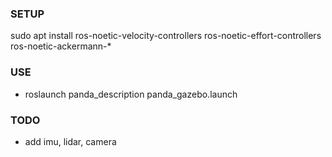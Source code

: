 ### SETUP 
sudo apt install ros-noetic-velocity-controllers ros-noetic-effort-controllers ros-noetic-ackermann-*
### USE
- roslaunch panda_description panda_gazebo.launch
### TODO
- add imu, lidar, camera 
